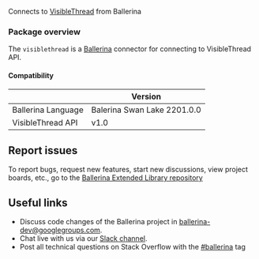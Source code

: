 
Connects to [VisibleThread](https://api.visiblethread.com/example/index.html) from Ballerina

### Package overview

The `visiblethread` is a [Ballerina](https://ballerina.io/) connector for connecting to VisibleThread API.

#### Compatibility
|                    | Version                  |
|--------------------|--------------------------|
| Ballerina Language | Balerina Swan Lake 2201.0.0|
| VisibleThread API  | v1.0                     |

## Report issues
To report bugs, request new features, start new discussions, view project boards, etc., go to the [Ballerina Extended Library repository](https://github.com/ballerina-platform/ballerina-extended-library)

## Useful links
- Discuss code changes of the Ballerina project in [ballerina-dev@googlegroups.com](mailto:ballerina-dev@googlegroups.com).
- Chat live with us via our [Slack channel](https://ballerina.io/community/slack/).
- Post all technical questions on Stack Overflow with the [#ballerina](https://stackoverflow.com/questions/tagged/ballerina) tag
